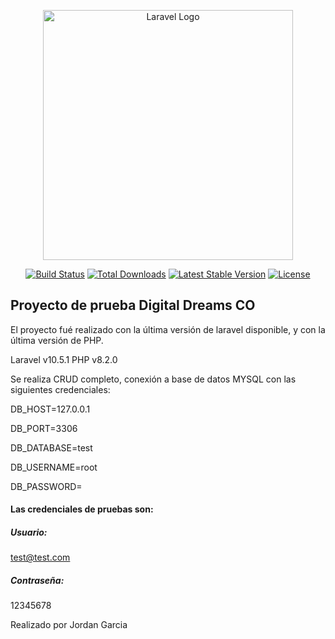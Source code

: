 <p align="center"><a href="https://laravel.com" target="_blank"><img src="https://i0.wp.com/www.digitaldreams.co/wp-content/uploads/2022/03/logo-media.png" width="400" alt="Laravel Logo"></a></p>

<p align="center">
<a href="https://github.com/laravel/framework/actions"><img src="https://github.com/laravel/framework/workflows/tests/badge.svg" alt="Build Status"></a>
<a href="https://packagist.org/packages/laravel/framework"><img src="https://img.shields.io/packagist/dt/laravel/framework" alt="Total Downloads"></a>
<a href="https://packagist.org/packages/laravel/framework"><img src="https://img.shields.io/packagist/v/laravel/framework" alt="Latest Stable Version"></a>
<a href="https://packagist.org/packages/laravel/framework"><img src="https://img.shields.io/packagist/l/laravel/framework" alt="License"></a>
</p>

## Proyecto de prueba Digital Dreams CO

El proyecto fué realizado con la última versión de laravel disponible, y con la última versión de PHP.

Laravel v10.5.1 
PHP v8.2.0

Se realiza CRUD completo, conexión a base de datos MYSQL con las siguientes credenciales:


DB_HOST=127.0.0.1

DB_PORT=3306

DB_DATABASE=test

DB_USERNAME=root

DB_PASSWORD=


#### Las credenciales de pruebas son:

##### Usuario: 
test@test.com

##### Contraseña: 
12345678


Realizado por Jordan Garcia
